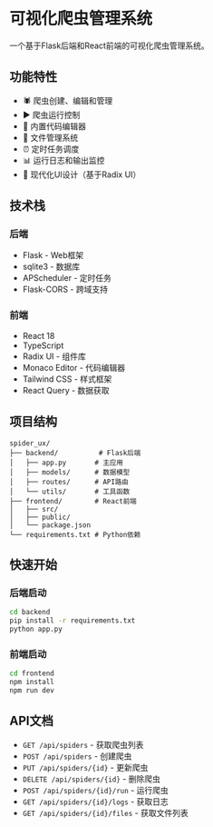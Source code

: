 # 可视化爬虫管理系统

一个基于Flask后端和React前端的可视化爬虫管理系统。

## 功能特性

- 🕷️ 爬虫创建、编辑和管理
- ▶️ 爬虫运行控制
- 📝 内置代码编辑器
- 📁 文件管理系统
- ⏰ 定时任务调度
- 📊 运行日志和输出监控
- 🎨 现代化UI设计（基于Radix UI）

## 技术栈

### 后端
- Flask - Web框架
- sqlite3 - 数据库
- APScheduler - 定时任务
- Flask-CORS - 跨域支持

### 前端
- React 18
- TypeScript
- Radix UI - 组件库
- Monaco Editor - 代码编辑器
- Tailwind CSS - 样式框架
- React Query - 数据获取

## 项目结构

```
spider_ux/
├── backend/          # Flask后端
│   ├── app.py       # 主应用
│   ├── models/      # 数据模型
│   ├── routes/      # API路由
│   └── utils/       # 工具函数
├── frontend/        # React前端
│   ├── src/
│   ├── public/
│   └── package.json
└── requirements.txt # Python依赖
```

## 快速开始

### 后端启动
```bash
cd backend
pip install -r requirements.txt
python app.py
```

### 前端启动
```bash
cd frontend
npm install
npm run dev
```

## API文档

- `GET /api/spiders` - 获取爬虫列表
- `POST /api/spiders` - 创建爬虫
- `PUT /api/spiders/{id}` - 更新爬虫
- `DELETE /api/spiders/{id}` - 删除爬虫
- `POST /api/spiders/{id}/run` - 运行爬虫
- `GET /api/spiders/{id}/logs` - 获取日志
- `GET /api/spiders/{id}/files` - 获取文件列表